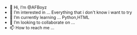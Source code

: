 - 👋 Hi, I’m @AFBoyz
- 👀 I’m interested in ... Everything that i don't know i want to try 
- 🌱 I’m currently learning ... Python,HTML 
- 💞️ I’m looking to collaborate on ...
- 📫 How to reach me ... 

<!---
AFBoyz/AFBoyz is a ✨ special ✨ repository because its `README.md` (this file) appears on your GitHub profile.
You can click the Preview link to take a look at your changes.
--->
